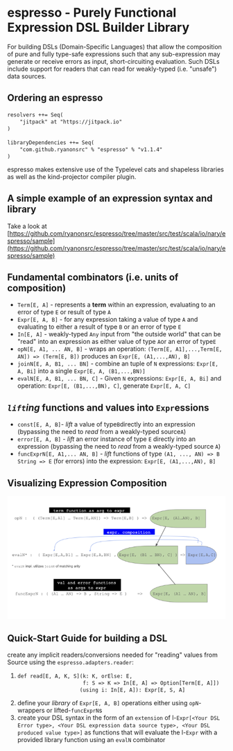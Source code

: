 espresso - Purely Functional Expression DSL Builder Library
===========================================================

For building DSLs (Domain-Specific Languages) that allow the composition of pure and fully type-safe expressions such
that any sub-expression may generate or receive errors as input, short-circuiting evaluation.  Such DSLs include support for readers that can read for weakly-typed (i.e. "unsafe") data sources.

Ordering an espresso
--------------------

```
resolvers ++= Seq(
    "jitpack" at "https://jitpack.io"
)

libraryDependencies ++= Seq(
    "com.github.ryanonsrc" % "espresso" % "v1.1.4"
)
```

espresso makes extensive use of the Typelevel cats and shapeless libraries as well as the kind-projector
compiler plugin.

A simple example of an expression syntax and library
----------------------------------------------------

Take a look at [https://github.com/ryanonsrc/espresso/tree/master/src/test/scala/io/nary/espresso/sample](https://github.com/ryanonsrc/espresso/tree/master/src/test/scala/io/nary/espresso/sample)

Fundamental combinators (i.e. units of composition)
---------------------------------------------------

* `Term[E, A]` - represents a **term** within an expression, evaluating to an error of type `E` or result of type `A`
* `Expr[E, A, B]` - for any expression taking a value of type `A` and evaluating to either a result of type `B` or an error of type `E`
* `In[E, A]` - weakly-typed `Any` input from "the outside world" that can be "read" into an expression as either value of type `A`or an error of type`E`
* `opN[E, A1, ... AN, B]` - wraps an operation: `(Term[E, A1],...,Term[E, AN]) => (Term[E, B])` produces an `Expr[E, (A1,...,AN), B]`
* `joinN[E, A, B1, ... BN]` - combine an tuple of `N` expressions: `Expr[E, A, Bi]` into a single `Expr[E, A, (B1,...,BN)]`
* `evalN[E, A, B1, ... BN, C]` - Given `N` expressions: `Expr[E, A, Bi]` and operation: `Expr[E, (B1,...,BN), C]`, generate `Expr[E, A, C]`

## _`lift`ing_ functions and values into `Expr`essions

* `const[E, A, B]`- _lift_ a value of type`B`directly into an expression (bypassing the need to _read_ from a weakly-typed source`A`)
* `error[E, A, B]` - _lift_ an error instance of type `E` directly into an expression (bypassing the need to _read_ from a weakly-typed source `A`)
* `funcExprN[E, A1,... AN, B]` - _lift_ functions of type `(A1, ..., AN) => B` `String => E` (for errors) into the expression: `Expr[E, (A1,...,AN), B]`

## Visualizing Expression Composition

![Visualization of Composition](https://github.com/ryanonsrc/espresso/blob/cleanup/Visualize-Composition.png)

## Quick-Start Guide for building a DSL

create any implicit readers/conversions needed for "reading" values from Source using the `espresso.adapters.reader`:

1. ```
   def read[E, A, K, S](k: K, orElse: E, 
                        f: S => K => In[E, A] => Option[Term[E, A]])
                       (using i: In[E, A]): Expr[E, S, A]
   ```
2. define your _library_ of `Expr[E, A, B]` operations either using `opN`-wrappers or lifted-`funcExprN`s
3. create your DSL syntax in the form of an `extension` of l-`Expr[<Your DSL Error type>, <Your DSL expression data source type>, <Your DSL produced value type>]` as functions that will evaluate the l-`Expr` with a provided library function using an `evalN` combinator

